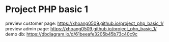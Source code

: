 # Project PHP basic 1

preview customer page: https://xhoang0509.github.io/project_php_basic_1/ <br/>
preview admin page: https://xhoang0509.github.io/project_php_basic_1/ <br/>
demo db: https://dbdiagram.io/d/61beeafe3205b45b73c40c9c
